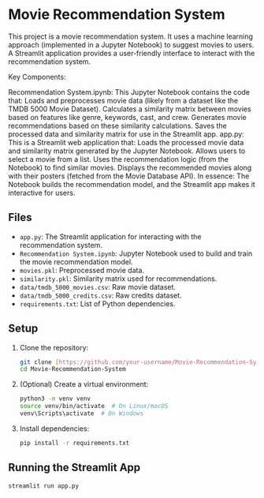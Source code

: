 # Movie Recommendation System

This project is a movie recommendation system. It uses a machine learning approach (implemented in a Jupyter Notebook) to suggest movies to users.  A Streamlit application provides a user-friendly interface to interact with the recommendation system.

Key Components:

Recommendation System.ipynb:
This Jupyter Notebook contains the code that:
Loads and preprocesses movie data (likely from a dataset like the TMDB 5000 Movie Dataset).
Calculates a similarity matrix between movies based on features like genre, keywords, cast, and crew.
Generates movie recommendations based on these similarity calculations.
Saves the processed data and similarity matrix for use in the Streamlit app.
app.py:
This is a Streamlit web application that:
Loads the processed movie data and similarity matrix generated by the Jupyter Notebook.
Allows users to select a movie from a list.
Uses the recommendation logic (from the Notebook) to find similar movies.
Displays the recommended movies along with their posters (fetched from the Movie Database API).
In essence: The Notebook builds the recommendation model, and the Streamlit app makes it interactive for users.
## Files

* `app.py`:  The Streamlit application for interacting with the recommendation system.
* `Recommendation System.ipynb`: Jupyter Notebook used to build and train the movie recommendation model.
* `movies.pkl`:  Preprocessed movie data.
* `similarity.pkl`:  Similarity matrix used for recommendations.
* `data/tmdb_5000_movies.csv`:  Raw movie dataset.
* `data/tmdb_5000_credits.csv`: Raw credits dataset.
* `requirements.txt`:  List of Python dependencies.

## Setup

1.  Clone the repository:
    ```bash
    git clone [https://github.com/your-username/Movie-Recommendation-System.git](https://github.com/jnishanjain/Movie-Recommendation-System.git)
    cd Movie-Recommendation-System
    ```
2.  (Optional) Create a virtual environment:
    ```bash
    python3 -m venv venv
    source venv/bin/activate  # On Linux/macOS
    venv\Scripts\activate  # On Windows
    ```
3.  Install dependencies:
    ```bash
    pip install -r requirements.txt
    ```

## Running the Streamlit App

```bash
streamlit run app.py
